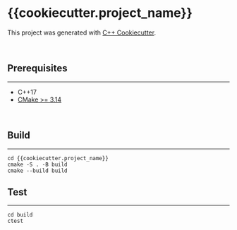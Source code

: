 # {{cookiecutter.project_name}}
This project was generated with [C++ Cookiecutter](https://github.com/CarltonYeung/cpp_cookiecutter).

<br>

## Prerequisites
---
- C++17
- [CMake >= 3.14](https://cmake.org/install/)

<br>

## Build
---
```
cd {{cookiecutter.project_name}}
cmake -S . -B build
cmake --build build
```

## Test
---
```
cd build
ctest
```
